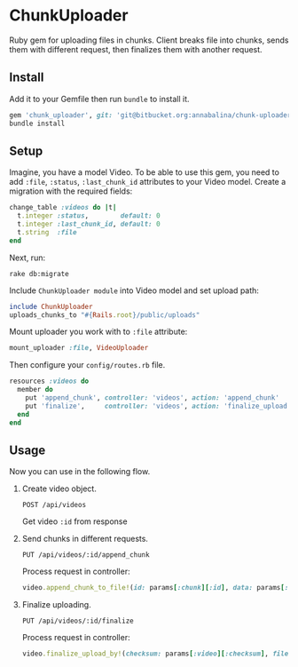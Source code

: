 # ChunkUploader

Ruby gem for uploading files in chunks.
Client breaks file into chunks, sends them with different request, then finalizes them with another request.

## Install

Add it to your Gemfile then run `bundle` to install it.

```ruby
gem 'chunk_uploader', git: 'git@bitbucket.org:annabalina/chunk-uploader.git'
bundle install
```

## Setup

Imagine, you have a model Video.
To be able to use this gem, you need to add `:file`, `:status`, `:last_chunk_id` attributes to your Video model.
Create a migration with the required fields:

```ruby
change_table :videos do |t|
  t.integer :status,        default: 0
  t.integer :last_chunk_id, default: 0
  t.string  :file
end
```
Next, run:

```console
rake db:migrate
```

Include `ChunkUploader module` into Video model and set upload path:

```ruby
include ChunkUploader
uploads_chunks_to "#{Rails.root}/public/uploads"
```

Mount uploader you work with to `:file` attribute:

```ruby
mount_uploader :file, VideoUploader
```

Then configure your `config/routes.rb` file.

```ruby
resources :videos do
  member do
    put 'append_chunk', controller: 'videos', action: 'append_chunk'
    put 'finalize',     controller: 'videos', action: 'finalize_upload'
  end
end
```

## Usage

Now you can use in the following flow.

1. Create video object.

    ```
    POST /api/videos
    ```

    Get video `:id` from response

2. Send chunks in different requests.

    ```
    PUT /api/videos/:id/append_chunk
    ```

    Process request in controller:

    ```ruby
    video.append_chunk_to_file!(id: params[:chunk][:id], data: params[:chunk][:data])
    ```

3. Finalize uploading.

    ```
    PUT /api/videos/:id/finalize
    ```

    Process request in controller:

    ```ruby
    video.finalize_upload_by!(checksum: params[:video][:checksum], filename: params[:video][:filename])
```